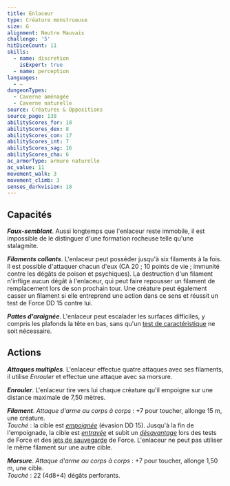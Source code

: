 ```yaml
---
title: Enlaceur
type: Créature monstrueuse
size: G
alignment: Neutre Mauvais
challenge: '5'
hitDiceCount: 11
skills:
  - name: discretion
    isExpert: true
  - name: perception
languages:
  - —
dungeonTypes:
  - Caverne aménagée
  - Caverne naturelle
source: Créatures & Oppositions
source_page: 138
abilityScores_for: 18
abilityScores_dex: 8
abilityScores_con: 17
abilityScores_int: 7
abilityScores_sag: 16
abilityScores_cha: 6
ac_armorType: armure naturelle
ac_value: 11
movement_walk: 3
movement_climb: 3
senses_darkvision: 18
---
```

## Capacités
_**Faux-semblant**_. Aussi longtemps que l'enlaceur reste immobile, il est impossible de le distinguer d'une formation rocheuse telle qu'une stalagmite.

_**Filaments collants**_. L'enlaceur peut posséder jusqu'à six filaments à la fois. Il est possible d'attaquer chacun d'eux (CA 20 ; 10 points de vie ; immunité contre les dégâts de poison et psychiques). La destruction d'un filament n'inflige aucun dégât à l'enlaceur, qui peut faire repousser un filament de remplacement lors de son prochain tour. Une créature peut également casser un filament si elle entreprend une action dans ce sens et réussit un test de Force DD 15 contre lui.

_**Pattes d'araignée**_. L'enlaceur peut escalader les surfaces difficiles, y compris les plafonds la tête en bas, sans qu'un [test de caractéristique](/utiliser-les-caracteristiques/#tests-de-caracteristique) ne soit nécessaire.

## Actions
_**Attaques multiples**_. L'enlaceur effectue quatre attaques avec ses filaments, il utilise _Enrouler_ et effectue une attaque avec sa morsure.

_**Enrouler**_. L'enlaceur tire vers lui chaque créature qu'il empoigne sur une distance maximale de 7,50 mètres.

_**Filament**_. _Attaque d'arme au corps à corps_ : +7 pour toucher, allonge 15 m, une créature.  
_Touché_ : la cible est [_empoignée_](/gerer-la-sante-du-personnage/#empoigne) (évasion DD 15). Jusqu'à la fin de l'empoignade, la cible est [_entravée_](/gerer-la-sante-du-personnage/#entrave) et subit un [_désavantage_](/utiliser-les-caracteristiques/#avantage-et-desavantage) lors des tests de Force et des [jets de sauvegarde](/utiliser-les-caracteristiques/#jets-de-sauvegarde) de Force. L'enlaceur ne peut pas utiliser le même filament sur une autre cible.

_**Morsure**_. _Attaque d'arme au corps à corps_ : +7 pour toucher, allonge 1,50 m, une cible.  
_Touché_ : 22 (4d8+4) dégâts perforants.
